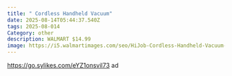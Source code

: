 ```yaml
---
title: " Cordless Handheld Vacuum"
date: 2025-08-14T05:44:37.540Z
tags: 2025-08-014
Category: other
description: WALMART $14.99
image: https://i5.walmartimages.com/seo/HiJob-Cordless-Handheld-Vacuum-Cleaner-18000PA-2500mAh-Portable-Rechargeable-Car-Vacuum-with-2-Suction-Modes-High-Power-Mini-Vacuum-Cleaner_3bb7a501-4ae9-4982-b5d3-92be5be70049.5503ab09bdb6e0d35713e1f406d16f5e.jpeg?odnHeight=2000&odnWidth=2000&odnBg=FFFFFF
---
```

https://go.sylikes.com/eYZ1onsvil73 ad